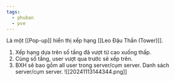 ```yaml
---
tags:
  - phuban
  - pve
---
```

Là một [[Pop-up]] hiển thị xếp hạng [[Leo Đậu Thần (Tower)]].
1. Xếp hạng dựa trên số tầng đã vượt từ cao xuống thấp.
2. Cùng số tầng, user vượt qua trước sẽ xếp trên.
3. BXH sẽ bao gồm all user trong server/cụm server. Danh sách server/cụm server.
![[20241113144344.png]]
